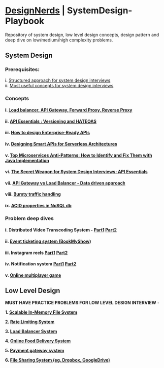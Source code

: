 # [DesignNerds](https://designnerds.medium.com/) | SystemDesign-Playbook


Repository of system design, low level design concepts, design pattern and deep dive on low/medium/high complexity problems. 


## System Design 
### Prerequisites: 
i. [Structured approach for system design interviews](https://medium.com/dev-nectar/structured-approach-for-system-design-interviews-ef616b2af1c7) <br>
ii. [Most useful concepts for system design interviews](https://designnerds.medium.com/most-useful-concepts-for-system-design-interviews-part-1-da3b35e2c1b6)
 ### Concepts
   #### i. [Load balancer, API Gateway, Forward Proxy, Reverse Proxy](https://medium.com/dev-nectar/load-balancers-api-gateways-forward-proxies-and-reverse-proxies-cdd03e629553)
#### ii. [API Essentials : Versioning and HATEOAS](https://medium.com/dev-nectar/api-essentials-versioning-and-hateoas-ddd0b69685f7)
#### iii. [How to design Enterprise-Ready APIs](https://medium.com/dev-nectar/how-to-design-enterprise-ready-apis-5a19c141b09e)
#### iv. [Designing Smart APIs for Serverless Architectures](https://medium.com/dev-nectar/designing-smart-apis-for-serverless-architectures-17f9a45608b8)
#### v. [Top Microservices Anti-Patterns: How to Identify and Fix Them with Java Implementation](https://medium.com/dev-nectar/top-microservices-anti-patterns-how-to-identify-and-fix-them-with-java-implementation-440918569d36)
#### vi. [The Secret Weapon for System Design Interviews: API Essentials](https://medium.com/dev-nectar/the-secret-weapon-for-system-design-interviews-api-essentials-8665c6585d9a)
#### vii. [API Gateway vs Load Balancer - Data driven approach](https://medium.com/dev-nectar/system-design-concepts-api-gateway-vs-load-balancer-71d7f2fd048e)
#### viii. [Bursty traffic handling](https://designnerds.medium.com/system-design-concepts-bursty-traffic-handling-7738127f5a0d)
#### ix. [ACID properties in NoSQL db](https://blog.devgenius.io/acid-properties-in-nosql-db-f6ed1c837887)
 
 ### Problem deep dives
 #### i. Distributed Video Transcoding System - [Part1](https://medium.com/dev-nectar/system-design-online-multiplayer-game-part-1-d6454888794a) [Part2](https://designnerds.medium.com/distributed-video-transcoding-system-design-part2-video-upload-service-007294f4f5cd)
 #### ii. [Event ticketing system (BookMyShow) ](https://blog.devgenius.io/system-design-event-ticketing-system-part-1-7e81cd8f0452)
 #### iii. Instagram reels [Part1](https://medium.com/dev-genius/system-design-instagram-reels-9707d7eba8ab) [Part2](https://blog.devgenius.io/system-design-instagram-reels-part-2-a6f49e9f56cb)
 #### iv. Notification system [Part1](https://blog.devgenius.io/system-design-notification-system-part-1-cf4efadf9fd2) [Part2](https://blog.devgenius.io/system-design-notification-system-part-2-f5e703c746b2)
 #### v. [Online multiplayer game](https://designnerds.medium.com/system-design-online-multiplayer-game-part-1-d6454888794a)
## Low Level Design

**MUST HAVE PRACTICE PROBLEMS FOR LOW LEVEL DESIGN INTERVIEW** - 

**1. [Scalable In-Memory File System](https://blog.devgenius.io/low-level-design-designing-a-scalable-in-memory-file-system-using-solid-principles-df792aa21f6d)** 

**2. [Rate Limiting System](https://levelup.gitconnected.com/low-level-design-rate-limiting-system-a815eac97fea?source=user_profile_page---------0-------------9e7bd989dd82---------------)** 

**3. [Load Balancer System](https://blog.devgenius.io/low-level-design-load-balancer-design-with-health-checks-metrics-and-fallbacks-e7ef23a8620a)** 

**4. [Online Food Delivery System ](https://levelup.gitconnected.com/low-level-design-online-food-delivery-system-a-solid-and-scalable-architecture-ae2ab287d9a8)** 

**5. [Payment gateway system ](https://blog.devgenius.io/low-level-design-payment-gateway-system-aead85996fd9)** 

**6. [File Sharing System (eg. Dropbox, GoogleDrive)](https://medium.com/@designnerds/low-level-design-file-sharing-system-4ec4b6793ee0)**
